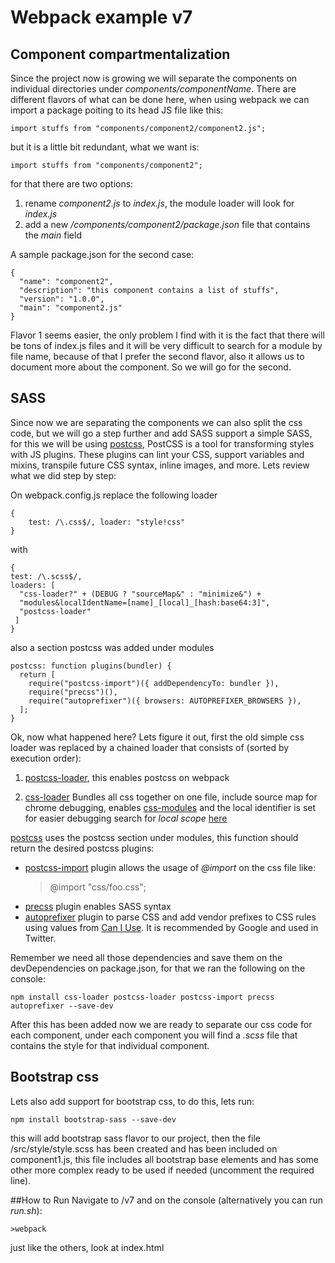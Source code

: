 # Webpack example v7

## Component compartmentalization

Since the project now is growing we will separate the components on individual directories under _components/componentName_. 
There are different flavors of what can be done here, when using webpack we can import a package poiting to its head JS file 
like this:

    import stuffs from "components/component2/component2.js";
    
but it is a little bit redundant, what we want is:

    import stuffs from "components/component2";

for that there are two options:
    
1. rename _component2.js_ to _index.js_, the module loader will look for _index.js_
2. add a new _/components/component2/package.json_ file that contains the _main_ field

A sample package.json for the second case:

    { 
      "name": "component2",
      "description": "this component contains a list of stuffs",
      "version": "1.0.0",
      "main": "component2.js"
    }

Flavor 1 seems easier, the only problem I find with it is the fact that there will be tons of index.js files and it will
be very difficult to search for a module by file name, because of that I prefer the second flavor, also it allows us to
document more about the component. So we will go for the second.

## SASS

Since now we are separating the components we can also split the css code, but we will go a step further and add SASS support
a simple SASS, for this we will be using [postcss](https://github.com/postcss/postcss), PostCSS is a tool for transforming 
styles with JS plugins. These plugins can lint your CSS, support variables and mixins, transpile future CSS syntax, 
inline images, and more. Lets review what we did step by step: 

On webpack.config.js replace the following loader

    {
        test: /\.css$/, loader: "style!css"
    }

with
    
    {
    test: /\.scss$/,
    loaders: [
      "css-loader?" + (DEBUG ? "sourceMap&" : "minimize&") +
      "modules&localIdentName=[name]_[local]_[hash:base64:3]",
      "postcss-loader"
     ]
    }

also a section postcss was added under modules

    postcss: function plugins(bundler) {
      return [
        require("postcss-import")({ addDependencyTo: bundler }),
        require("precss")(),
        require("autoprefixer")({ browsers: AUTOPREFIXER_BROWSERS }),
      ];
    }

Ok, now what happened here? Lets figure it out, first the old simple css loader was replaced by a chained loader that
consists of (sorted by execution order):

1. [postcss-loader](https://github.com/postcss/postcss-loader), this enables postcss on webpack

2. [css-loader](https://github.com/webpack/css-loader) Bundles all css together on one file, include source map for chrome
debugging, enables [css-modules](https://github.com/css-modules/css-modules) and the local identifier is set for easier debugging
search for _local scope_ [here](https://github.com/webpack/css-loader)

[postcss](https://github.com/postcss/postcss) uses the postcss section under modules, this function should return the desired
postcss plugins:

- [postcss-import](https://github.com/postcss/postcss-import) plugin allows the usage of _\@import_ on the css file like:  
    >@import "css/foo.css";
- [precss](https://github.com/jonathantneal/precss) plugin enables SASS syntax
- [autoprefixer](https://github.com/postcss/autoprefixer) plugin to parse CSS and add vendor prefixes to CSS 
rules using values from [Can I Use](http://caniuse.com/). It is recommended by Google and used in Twitter.

Remember we need all those dependencies and save them on the devDependencies on package.json, for that we ran the following
on the console:

    npm install css-loader postcss-loader postcss-import precss autoprefixer --save-dev


After this has been added now we are ready to separate our css code for each component, under each component you will 
find a _.scss_ file that contains the style for that individual component.

## Bootstrap css

Lets also add support for bootstrap css, to do this, lets run: 

    npm install bootstrap-sass --save-dev

this will add bootstrap sass flavor to our project, then the file /src/style/style.scss has been created and has been
included on component1.js, this file includes all bootstrap base elements and has some other more complex ready to be
used if needed (uncomment the required line).

##How to Run
Navigate to /v7 and on the console (alternatively you can run _run.sh_):
    
    >webpack

just like the others, look at index.html